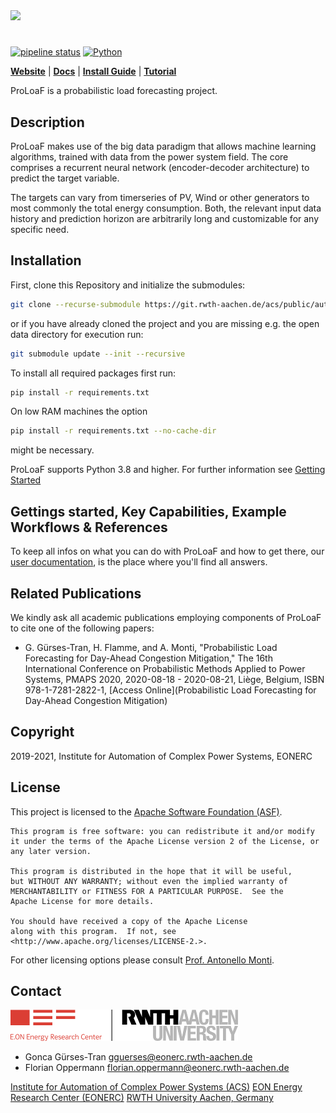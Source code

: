 <img src="./logo.png" width="500">

# 

[![pipeline status](https://git.rwth-aachen.de/acs/public/automation/plf/proloaf/badges/master/pipeline.svg)](https://git.rwth-aachen.de/acs/public/automation/plf/proloaf/-/commits/master)
[![Python](https://img.shields.io/badge/python->=3.8-blue)](https://www.python.org)

[**Website**](https://git.rwth-aachen.de/acs/public/automation/plf/proloaf)
| [**Docs**](https://acs.pages.rwth-aachen.de/public/automation/plf/proloaf/)
| [**Install Guide**](https://acs.pages.rwth-aachen.de/public/automation/plf/proloaf/docs/getting-started/)
| [**Tutorial**](https://acs.pages.rwth-aachen.de/public/automation/plf/proloaf/docs/tutorials/)

ProLoaF is a probabilistic load forecasting project.
## Description
ProLoaF makes use of the big data paradigm that allows machine learning algorithms, trained with data from the power system field. The core comprises a recurrent neural network (encoder-decoder architecture) to predict the target variable.

The targets can vary from timerseries of PV, Wind or other generators to most commonly the total energy consumption.
Both, the relevant input data history and prediction horizon are arbitrarily long and customizable for any specific need.

## Installation

First, clone this Repository and initialize the submodules:
```bash
git clone --recurse-submodule https://git.rwth-aachen.de/acs/public/automation/plf/proloaf.git
```
or if you have already cloned the project and you are missing e.g. the open data directory for execution run:
```bash
git submodule update --init --recursive
```
To install all required packages first run:
```bash
pip install -r requirements.txt
```

On low RAM machines the option
```bash
pip install -r requirements.txt --no-cache-dir
```
might be necessary.

ProLoaF supports Python 3.8 and higher. For further information see [Getting Started](https://acs.pages.rwth-aachen.de/public/automation/plf/proloaf/docs/getting-started/)


## Gettings started, Key Capabilities, Example Workflows & References 
To keep all infos on what you can do with ProLoaF and how to get there, our
[user documentation](https://sogno-platform.github.io/proloaf/docs/overview/), is the place where you'll find all answers.

## Related Publications
We kindly ask all academic publications employing components of ProLoaF to cite one of the following papers:

- G. Gürses-Tran, H. Flamme, and A. Monti, "Probabilistic Load Forecasting for Day-Ahead Congestion Mitigation," The 16th International Conference on Probabilistic Methods Applied to Power Systems, PMAPS 2020, 2020-08-18 - 2020-08-21, Liège, Belgium, ISBN 978-1-7281-2822-1, [Access Online](Probabilistic Load Forecasting for Day-Ahead Congestion Mitigation)

## Copyright
2019-2021, Institute for Automation of Complex Power Systems, EONERC

## License
This project is licensed to the [Apache Software Foundation (ASF)](http://www.apache.org/licenses/LICENSE-2.0).

```
This program is free software: you can redistribute it and/or modify
it under the terms of the Apache License version 2 of the License, or
any later version.

This program is distributed in the hope that it will be useful,
but WITHOUT ANY WARRANTY; without even the implied warranty of
MERCHANTABILITY or FITNESS FOR A PARTICULAR PURPOSE.  See the
Apache License for more details.

You should have received a copy of the Apache License
along with this program.  If not, see <http://www.apache.org/licenses/LICENSE-2.>.
```

For other licensing options please consult [Prof. Antonello Monti](mailto:amonti@eonerc.rwth-aachen.de).

## Contact

[![EONERC ACS Logo](docs/static/img/eonerc_logo.png)](http://www.acs.eonerc.rwth-aachen.de)

- Gonca Gürses-Tran <gguerses@eonerc.rwth-aachen.de>
- Florian Oppermann <florian.oppermann@eonerc.rwth-aachen.de>

[Institute for Automation of Complex Power Systems (ACS)](http://www.acs.eonerc.rwth-aachen.de)
[EON Energy Research Center (EONERC)](http://www.eonerc.rwth-aachen.de)
[RWTH University Aachen, Germany](http://www.rwth-aachen.de)